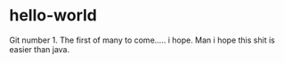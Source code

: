 # hello-world
Git number 1. The first of many to come..... i hope.
Man i hope this shit is easier than java.
